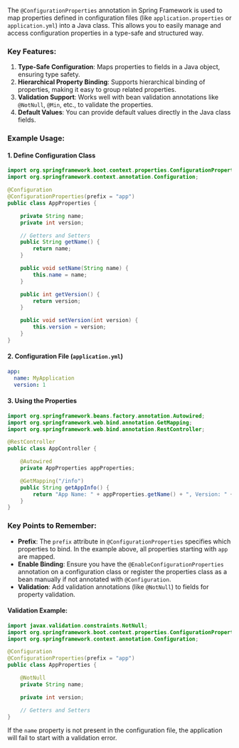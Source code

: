 The `@ConfigurationProperties` annotation in Spring Framework is used to map properties defined in configuration files (like `application.properties` or `application.yml`) into a Java class. This allows you to easily manage and access configuration properties in a type-safe and structured way.

### Key Features:

1. **Type-Safe Configuration**: Maps properties to fields in a Java object, ensuring type safety.
2. **Hierarchical Property Binding**: Supports hierarchical binding of properties, making it easy to group related properties.
3. **Validation Support**: Works well with bean validation annotations like `@NotNull`, `@Min`, etc., to validate the properties.
4. **Default Values**: You can provide default values directly in the Java class fields.

### Example Usage:

#### 1. Define Configuration Class

```java
import org.springframework.boot.context.properties.ConfigurationProperties;
import org.springframework.context.annotation.Configuration;

@Configuration
@ConfigurationProperties(prefix = "app")
public class AppProperties {

    private String name;
    private int version;

    // Getters and Setters
    public String getName() {
        return name;
    }

    public void setName(String name) {
        this.name = name;
    }

    public int getVersion() {
        return version;
    }

    public void setVersion(int version) {
        this.version = version;
    }
}
```

#### 2. Configuration File (`application.yml`)

```yaml
app:
  name: MyApplication
  version: 1
```

#### 3. Using the Properties

```java
import org.springframework.beans.factory.annotation.Autowired;
import org.springframework.web.bind.annotation.GetMapping;
import org.springframework.web.bind.annotation.RestController;

@RestController
public class AppController {

    @Autowired
    private AppProperties appProperties;

    @GetMapping("/info")
    public String getAppInfo() {
        return "App Name: " + appProperties.getName() + ", Version: " + appProperties.getVersion();
    }
}
```

### Key Points to Remember:

- **Prefix**: The `prefix` attribute in `@ConfigurationProperties` specifies which properties to bind. In the example above, all properties starting with `app` are mapped.
- **Enable Binding**: Ensure you have the `@EnableConfigurationProperties` annotation on a configuration class or register the properties class as a bean manually if not annotated with `@Configuration`.
- **Validation**: Add validation annotations (like `@NotNull`) to fields for property validation.

#### Validation Example:

```java
import javax.validation.constraints.NotNull;
import org.springframework.boot.context.properties.ConfigurationProperties;
import org.springframework.context.annotation.Configuration;

@Configuration
@ConfigurationProperties(prefix = "app")
public class AppProperties {

    @NotNull
    private String name;

    private int version;

    // Getters and Setters
}
```

If the `name` property is not present in the configuration file, the application will fail to start with a validation error.
